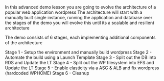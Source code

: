 In this advanced demo lesson you are going to evolve the architecture of a popular web application wordpress The architecture will start with a manually built single instance, running the application and database over the stages of the demo you will evolve this until its a scalable and resilient architecture

The demo consists of 6 stages, each implementing additional components of the architecture

Stage 1 - Setup the environment and manually build wordpress
Stage 2 - Automate the build using a Launch Template
Stage 3 - Split out the DB into RDS and Update the LT
Stage 4 - Split out the WP filesystem into EFS and Update the LT
Stage 5 - Enable elasticity via a ASG & ALB and fix wordpress (hardcoded WPHOME)
Stage 6 - Cleanup
